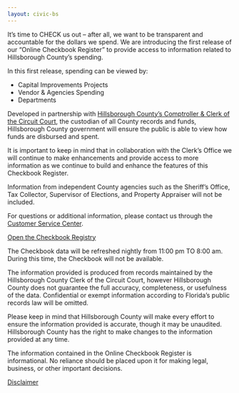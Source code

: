 ```yaml
---
layout: civic-bs
---
```


It&rsquo;s time to CHECK us out – after all, we want to be transparent and accountable for the dollars we spend. We are introducing the first release of our “Online Checkbook Register” to provide access to information related to Hillsborough County&rsquo;s spending.

In this first release, spending can be viewed by:

* Capital Improvements Projects
* Vendor & Agencies Spending
* Departments

Developed in partnership with [Hillsborough County&rsquo;s Comptroller & Clerk of the Circuit Court](https://www.hillsclerk.com/publicweb/home.aspx), the custodian of all County records and funds, Hillsborough County government will ensure the public is able to view how funds are disbursed and spent.

It is important to keep in mind that in collaboration with the Clerk&rsquo;s Office we will continue to make enhancements and provide access to more information as we continue to build and enhance the features of this Checkbook Register.

Information from independent County agencies such as the Sheriff&rsquo;s Office, Tax Collector, Supervisor of Elections, and Property Appraiser will not be included.

For questions or additional information, please contact us through the [Customer Service Center](https://service.hillsboroughcounty.org/311).

<div class="row">
	<div class="col-sm-8 col-sm-offset-2">
		<div class="well text-center">
			<p class="text-center">
				<a id="checkusoutBtn" href="http://transparency.hillsboroughcounty.org/analytics/saw.dll?Dashboard&amp;NQUser=anonymous&amp;NQPassword=anonymous1&amp;PortalPath=%2Fshared%2FCheckbook%2FHillsborough%20County%20Checkbook%20v3&amp;page=Checkbook%20Overview" class="btn btn-success btn-block" target="_blank" data-end-target="_">Open the Checkbook Registry</a>
			</p>
			<p>
				The Checkbook data will be refreshed nightly from 11:00 pm TO 8:00 am. During this time, the Checkbook will not be available.
			</p>
		</div>
	</div>
</div>

<div class="collapse" id="collapseDisclaimer">
	<div class="alert alert-warning">
		<p>
			The information provided is produced from records maintained by the Hillsborough County Clerk of the Circuit Court, however Hillsborough County does not guarantee the full accuracy, completeness, or usefulness of the data. Confidential or exempt information according to Florida&rsquo;s public records law will be omitted.
		</p>
		<p>
			Please keep in mind that Hillsborough County will make every effort to ensure the information provided is accurate, though it may be unaudited. Hillsborough County has the right to make changes to the information provided at any time.
		</p>
		<p>
			The information contained in the Online Checkbook Register is informational. No reliance should be placed upon it for making legal, business, or other important decisions.
		</p>
	</div>
</div>
<p class="text-center">
	<a data-toggle="collapse" href="#collapseDisclaimer">Disclaimer</a>
</p>
